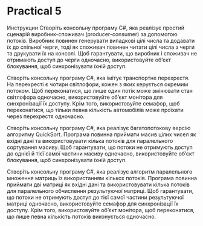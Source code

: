 # Practical 5

Инструкции
Створіть консольну програму C#, яка реалізує простий сценарій виробник-споживач (producer-consumer) за допомогою потоків. Виробник повинен генерувати випадкові цілі числа та додавати їх до спільної черги, тоді як споживач повинен читати цілі числа з черги та друкувати їх на консолі. Щоб гарантувати, що виробник і споживач не отримають доступ до черги одночасно, використовуйте об’єкт блокування, щоб синхронізувати їхній доступ.

Створіть консольну програму C#, яка імітує транспортне перехрестя. На перехресті є чотири світлофори, кожен з яких керується окремим потоком. Щоб переконатися, що лише один потік може змінювати стан світлофора одночасно, використовуйте об’єкт монітора для синхронізації їх доступу. Крім того, використовуйте семафор, щоб переконатися, що тільки певна кількість автомобілів може проїхати через перехрестя одночасно.

Створіть консольну програму C#, яка реалізує багатопотокову версію алгоритму QuickSort. Програма повинна приймати масив цілих чисел як вхідні дані та використовувати кілька потоків для паралельного сортування масиву. Щоб гарантувати, що потоки не отримують доступ до однієї й тієї самої частини масиву одночасно, використовуйте об’єкт блокування, щоб синхронізувати їхній доступ.

Створіть консольну програму C#, яка реалізує алгоритм паралельного множення матриць із використанням кількох потоків. Програма повинна приймати дві матриці як вхідні дані та використовувати кілька потоків для паралельного обчислення результуючої матриці. Щоб гарантувати, що потоки не отримують доступ до тієї самої частини результуючої матриці одночасно, використовуйте семафор для синхронізації їх доступу. Крім того, використовуйте об’єкт монітора, щоб переконатися, що лише певна кількість потоків виконується одночасно.
